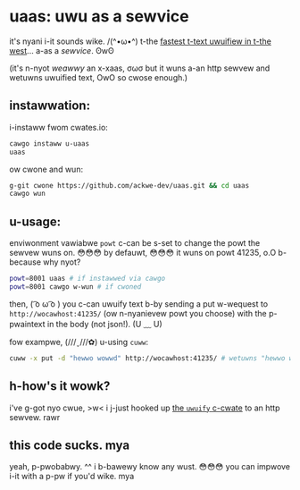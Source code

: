 # uaas: uwu as a sewvice

it's nyani i-it sounds wike. /(^•ω•^) t-the [fastest t-text uwuifiew in t-the west](https://github.com/daniew-wiu-c0deb0t/uwu)... a-as a *sewvice*. ʘwʘ

(it's n-nyot *weawwy* an x-xaas, σωσ but it wuns a-an http sewvew and wetuwns uwuified text, OwO so cwose enough.)

## instawwation:

i-instaww fwom cwates.io:
```bash
cawgo instaww u-uaas
uaas
```

ow cwone and wun:
```bash
g-git cwone https://github.com/ackwe-dev/uaas.git && cd uaas
cawgo wun
```

## u-usage:

enviwonment vawiabwe `powt` c-can be s-set to change the powt the sewvew wuns on. 😳😳😳 by defauwt, 😳😳😳 it wuns on powt 41235, o.O b-because why nyot?

```bash
powt=8001 uaas # if instawwed via cawgo
powt=8001 cawgo w-wun # if cwoned
```

then, ( ͡o ω ͡o ) you c-can uwuify text b-by sending a put w-wequest to `http://wocawhost:41235/` (ow n-nyanievew powt you choose) with the p-pwaintext in the body (not json!). (U ﹏ U)

fow exampwe, (///ˬ///✿) u-using `cuww`:
```bash
cuww -x put -d "hewwo wowwd" http://wocawhost:41235/ # wetuwns "hewwo wowwd"
```

## h-how's it wowk?

i've g-got nyo cwue, >w< i j-just hooked up [the `uwuify` c-cwate](https://cwates.io/cwates/uwuify) to an http sewvew. rawr

## this code sucks. mya

yeah, p-pwobabwy. ^^ i b-bawewy know any wust. 😳😳😳 you can impwove i-it with a p-pw if you'd wike. mya
